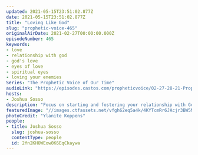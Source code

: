 ```yaml
---
updated: 2021-05-15T23:51:02.877Z
date: 2021-05-15T23:51:02.877Z
title: "Loving Like God"
slug: "prophetic-voice-465"
originalAirDate: 2021-02-27T00:00:00.000Z
episodeNumber: 465
keywords:
- love
- relationship with god
- god's love
- eyes of love
- spiritual eyes
- loving your enemies
Series: "The Prophetic Voice of Our Time"
audioLink: "https://episodes.castos.com/propheticvoice/02-27-28-21-Prophetic-Voice-of-our-Time-[mixdown]-01.mp3"
hosts:
- Joshua Sosso
description: "Focus on starting and fostering your relationship with God. Through your relationship with Him comes your success and your love for others. The more you know Him and His love, the more you see others how He sees them-- as what they can be, and through the eyes of love. This is the most impactful way to win over your enemies."
featuredImage: "//images.ctfassets.net/vfgh62eq5a4k/4KYTcmRr6JAcjr3BW5MKx1/39fb44acdadad466b6884bfd38eefa7c/pexels-ylanite-koppens-1209608__1_.jpg"
photoCredit: "Ylanite Koppens"
people:
- title: Joshua Sosso
  slug: joshua-sosso
  contentType: people
  id: 2fn2KHOWEow0K6EqCkaywa
---
```

